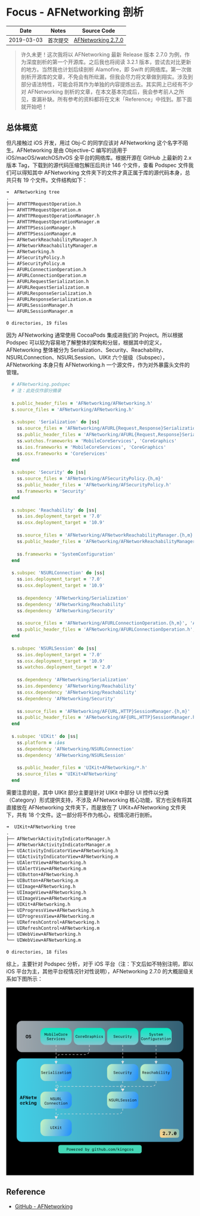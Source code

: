 # Focus - AFNetworking 剖析

| Date | Notes | Source Code |
|:-----:|:-----:|:-----:|
| 2019-03-03 | 首次提交 | [AFNetworking 2.7.0](https://github.com/AFNetworking/AFNetworking/releases/tag/2.7.0) |

> 许久未更！这次我将以 AFNetworking 最新 Release 版本 2.7.0 为例，作为深度剖析的第一个开源库。之后我也将阅读 3.2.1 版本，尝试去对比更新的地方。当然我也计划后续剖析 Alamofire，即 Swift 的网络库。第一次做剖析开源库的文章，不免会有所纰漏，但我会尽力将文章做到翔实。涉及到部分语法特性，可能会将其作为单独的内容提炼出去。其实网上已经有不少对 AFNetworking 剖析的文章，在本文基本完成后，我会参考前人之所见，查漏补缺。所有参考的资料都将在文末「Reference」中找到。那下面就开始吧！

## 总体概览

但凡接触过 iOS 开发，用过 Obj-C 的同学应该对 AFNetworking 这个名字不陌生。AFNetworking 是由 Objective-C 编写的适用于 iOS/macOS/watchOS/tvOS 全平台的网络库。根据开源在 GitHub 上最新的 2.x 版本 Tag，下载到的源代码压缩包解压后共计 146 个文件，查看 Podspec 文件我们可以得知其中 AFNetworking 文件夹下的文件才真正属于库的源代码本身，总共只有 19 个文件。文件结构如下：

```
➜  AFNetworking tree
.
├── AFHTTPRequestOperation.h
├── AFHTTPRequestOperation.m
├── AFHTTPRequestOperationManager.h
├── AFHTTPRequestOperationManager.m
├── AFHTTPSessionManager.h
├── AFHTTPSessionManager.m
├── AFNetworkReachabilityManager.h
├── AFNetworkReachabilityManager.m
├── AFNetworking.h
├── AFSecurityPolicy.h
├── AFSecurityPolicy.m
├── AFURLConnectionOperation.h
├── AFURLConnectionOperation.m
├── AFURLRequestSerialization.h
├── AFURLRequestSerialization.m
├── AFURLResponseSerialization.h
├── AFURLResponseSerialization.m
├── AFURLSessionManager.h
└── AFURLSessionManager.m

0 directories, 19 files
```

因为 AFNetworking 通常使用 CocoaPods 集成进我们的 Project。所以根据 Podspec 可以较为容易地了解整体的架构和分层，根据其中的定义，AFNetworking 整体被分为 Serialization、Security、Reachability、NSURLConnection、NSURLSession、UIKit 六个层级（Subspec），AFNetworking 本身只有 AFNetworking.h 一个源文件，作为对外暴露头文件的管理。

```ruby
  # AFNetworking.podspec
  # 注：此处仅作部分摘录

  s.public_header_files = 'AFNetworking/AFNetworking.h'
  s.source_files = 'AFNetworking/AFNetworking.h'

  s.subspec 'Serialization' do |ss|
    ss.source_files = 'AFNetworking/AFURL{Request,Response}Serialization.{h,m}'
    ss.public_header_files = 'AFNetworking/AFURL{Request,Response}Serialization.h'
    ss.watchos.frameworks = 'MobileCoreServices', 'CoreGraphics'
    ss.ios.frameworks = 'MobileCoreServices', 'CoreGraphics'
    ss.osx.frameworks = 'CoreServices'
  end

  s.subspec 'Security' do |ss|
    ss.source_files = 'AFNetworking/AFSecurityPolicy.{h,m}'
    ss.public_header_files = 'AFNetworking/AFSecurityPolicy.h'
    ss.frameworks = 'Security'
  end

  s.subspec 'Reachability' do |ss|
    ss.ios.deployment_target = '7.0'
    ss.osx.deployment_target = '10.9'

    ss.source_files = 'AFNetworking/AFNetworkReachabilityManager.{h,m}'
    ss.public_header_files = 'AFNetworking/AFNetworkReachabilityManager.h'

    ss.frameworks = 'SystemConfiguration'
  end

  s.subspec 'NSURLConnection' do |ss|
    ss.ios.deployment_target = '7.0'
    ss.osx.deployment_target = '10.9'

    ss.dependency 'AFNetworking/Serialization'
    ss.dependency 'AFNetworking/Reachability'
    ss.dependency 'AFNetworking/Security'

    ss.source_files = 'AFNetworking/AFURLConnectionOperation.{h,m}', 'AFNetworking/AFHTTPRequestOperation.{h,m}', 'AFNetworking/AFHTTPRequestOperationManager.{h,m}'
    ss.public_header_files = 'AFNetworking/AFURLConnectionOperation.h', 'AFNetworking/AFHTTPRequestOperation.h', 'AFNetworking/AFHTTPRequestOperationManager.h'
  end

  s.subspec 'NSURLSession' do |ss|
    ss.ios.deployment_target = '7.0'
    ss.osx.deployment_target = '10.9'
    ss.watchos.deployment_target = '2.0'
    
    ss.dependency 'AFNetworking/Serialization'
    ss.ios.dependency 'AFNetworking/Reachability'
    ss.osx.dependency 'AFNetworking/Reachability'
    ss.dependency 'AFNetworking/Security'

    ss.source_files = 'AFNetworking/AF{URL,HTTP}SessionManager.{h,m}'
    ss.public_header_files = 'AFNetworking/AF{URL,HTTP}SessionManager.h'
  end

  s.subspec 'UIKit' do |ss|
    ss.platform = :ios
    ss.dependency 'AFNetworking/NSURLConnection'
    ss.dependency 'AFNetworking/NSURLSession'

    ss.public_header_files = 'UIKit+AFNetworking/*.h'
    ss.source_files = 'UIKit+AFNetworking'
  end
```

需要注意的是，其中 UIKit 部分主要是针对 UIKit 中部分 UI 控件以分类（Category）形式提供支持，不涉及 AFNetworking 核心功能，官方也没有将其直接放在 AFNetworking 文件夹下，而是放在了 UIKit+AFNetworking 文件夹下，共有 18 个文件。这一部分将不作为核心，视情况进行剖析。

```
➜  UIKit+AFNetworking tree
.
├── AFNetworkActivityIndicatorManager.h
├── AFNetworkActivityIndicatorManager.m
├── UIActivityIndicatorView+AFNetworking.h
├── UIActivityIndicatorView+AFNetworking.m
├── UIAlertView+AFNetworking.h
├── UIAlertView+AFNetworking.m
├── UIButton+AFNetworking.h
├── UIButton+AFNetworking.m
├── UIImage+AFNetworking.h
├── UIImageView+AFNetworking.h
├── UIImageView+AFNetworking.m
├── UIKit+AFNetworking.h
├── UIProgressView+AFNetworking.h
├── UIProgressView+AFNetworking.m
├── UIRefreshControl+AFNetworking.h
├── UIRefreshControl+AFNetworking.m
├── UIWebView+AFNetworking.h
└── UIWebView+AFNetworking.m

0 directories, 18 files
```

综上，主要针对 Podspec 分析，对于 iOS 平台（注：下文后如不特别注明，即以 iOS 平台为主，其他平台视情况针对性说明），AFNetworking 2.7.0 的大概层级关系如下图所示：

![](1.png)

## Reference

- [GitHub - AFNetworking](https://github.com/AFNetworking/AFNetworking)
